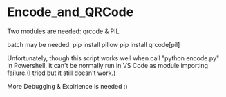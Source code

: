 # Encode_and_QRCode

Two modules are needed: qrcode & PIL

batch may be needed:
pip install pillow
pip install qrcode[pil]


Unfortunately, though this script works well when call "python encode.py" in Powershell,
it can't be normally run in VS Code as module importing failure.(I tried but it still doesn't work.)

More Debugging & Expirience is needed :)
